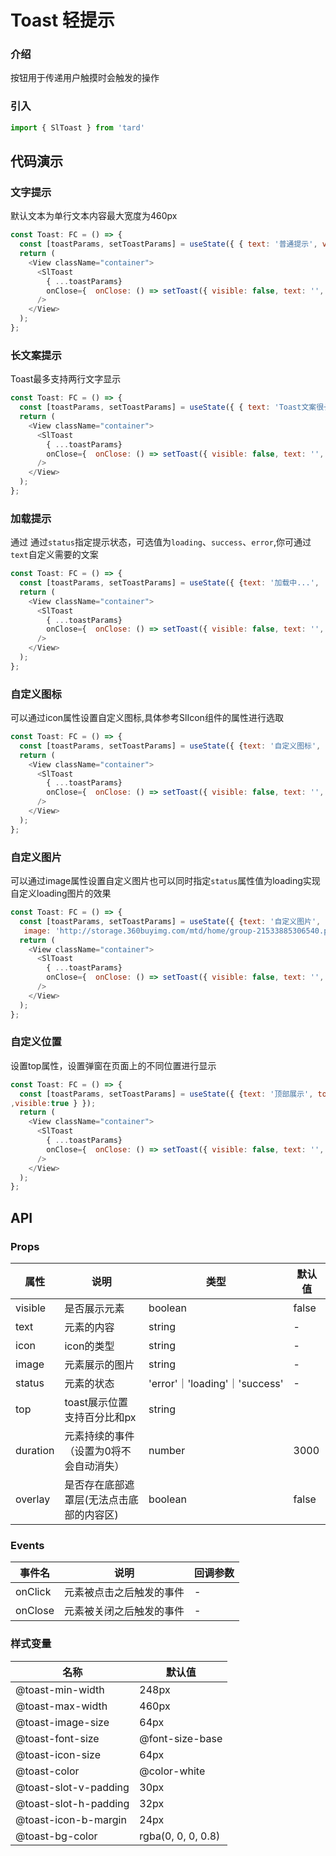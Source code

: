 # Toast 轻提示
### 介绍
按钮用于传递用户触摸时会触发的操作
### 引入
```js
import { SlToast } from 'tard'
```

## 代码演示
### 文字提示
默认文本为单行文本内容最大宽度为460px
```js
const Toast: FC = () => {
  const [toastParams, setToastParams] = useState({ { text: '普通提示', visible:true } });
  return (
    <View className="container">
      <SlToast
        { ...toastParams}
        onClose={  onClose: () => setToast({ visible: false, text: '', status: '' }) }
      />
    </View>
  );
};
```

### 长文案提示
Toast最多支持两行文字显示
```js
const Toast: FC = () => {
  const [toastParams, setToastParams] = useState({ { text: 'Toast文案很长，最多支持两行文字显示', visible:true } });
  return (
    <View className="container">
      <SlToast
        { ...toastParams}
        onClose={  onClose: () => setToast({ visible: false, text: '', status: '' }) }
      />
    </View>
  );
};
```

### 加载提示
通过 
通过`status`指定提示状态，可选值为`loading`、`success`、`error`,你可通过`text`自定义需要的文案
```js
const Toast: FC = () => {
  const [toastParams, setToastParams] = useState({ {text: '加载中...',  status: 'loading' visible:true } });
  return (
    <View className="container">
      <SlToast
        { ...toastParams}
        onClose={  onClose: () => setToast({ visible: false, text: '', status: '' }) }
      />
    </View>
  );
};
```

### 自定义图标
可以通过icon属性设置自定义图标,具体参考SlIcon组件的属性进行选取
```js
const Toast: FC = () => {
  const [toastParams, setToastParams] = useState({ {text: '自定义图标', icon: 'bell',visible:true } });
  return (
    <View className="container">
      <SlToast
        { ...toastParams}
        onClose={  onClose: () => setToast({ visible: false, text: '', status: '' }) }
      />
    </View>
  );
};
```
### 自定义图片
可以通过image属性设置自定义图片也可以同时指定`status`属性值为loading实现自定义loading图片的效果
```js
const Toast: FC = () => {
  const [toastParams, setToastParams] = useState({ {text: '自定义图片',
   image: 'http://storage.360buyimg.com/mtd/home/group-21533885306540.png',visible:true } });
  return (
    <View className="container">
      <SlToast
        { ...toastParams}
        onClose={  onClose: () => setToast({ visible: false, text: '', status: '' }) }
      />
    </View>
  );
};
```
### 自定义位置
设置top属性，设置弹窗在页面上的不同位置进行显示
```js
const Toast: FC = () => {
  const [toastParams, setToastParams] = useState({ {text: '顶部展示', top:'20%'
,visible:true } });
  return (
    <View className="container">
      <SlToast
        { ...toastParams}
        onClose={  onClose: () => setToast({ visible: false, text: '', status: '' }) }
      />
    </View>
  );
};
```
## API
### Props
| 属性     | 说明                                     | 类型                | 默认值    |
| -------- | ---------------------------------------- | ------------------- | --------- |
| visible | 是否展示元素                             | boolean             | false     |
| text     | 元素的内容                               | string              | -         |
| icon     | icon的类型                               | string              | -         |
| image    | 元素展示的图片                           | string              | -         |
| status   | 元素的状态                               | 'error'｜'loading'｜'success' | - |
| top      | toast展示位置 支持百分比和px                           |string|            | 50%|
| duration | 元素持续的事件（设置为0将不会自动消失）  | number              | 3000      |
| overlay  | 是否存在底部遮罩层(无法点击底部的内容区) | boolean             | false        |

### Events
|  事件名   | 说明  | 回调参数 |
|  ----  | ----  | ---- |
| onClick  | 元素被点击之后触发的事件 | - |
| onClose  | 元素被关闭之后触发的事件 | - |

### 样式变量
|  名称  | 默认值 |
|  ---- | ---- |
|  @toast-min-width | 248px |
|  @toast-max-width | 460px |
|  @toast-image-size | 64px |
|  @toast-font-size  | @font-size-base |
|  @toast-icon-size  |  64px |
|  @toast-color  | @color-white |
|  @toast-slot-v-padding | 30px |
|  @toast-slot-h-padding | 32px |
|  @toast-icon-b-margin | 24px |
|  @toast-bg-color | rgba(0, 0, 0, 0.8) |

